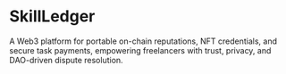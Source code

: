 # SkillLedger
A Web3 platform for portable on-chain reputations, NFT credentials, and secure task payments, empowering freelancers with trust, privacy, and DAO-driven dispute resolution.
